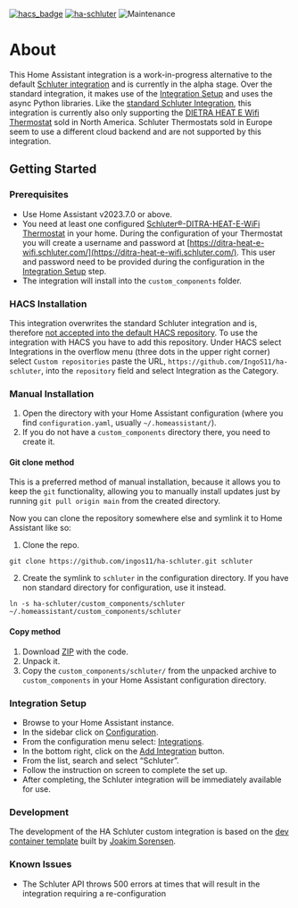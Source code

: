 [![hacs_badge](https://img.shields.io/badge/HACS-Custom-41BDF5.svg)](https://github.com/hacs/integration)
[![ha-schluter](https://img.shields.io/github/v/release/IngoS11/ha-schluter.svg?1)](https://github.com/IngoS11/ha-schluter) ![Maintenance](https://img.shields.io/maintenance/yes/2025.svg)

# About

This Home Assistant integration is a work-in-progress alternative to the default [Schluter integration](https://www.home-assistant.io/integrations/schluter/) and
is currently in the alpha stage. Over the standard integration, it makes use of the [Integration Setup](https://my.home-assistant.io/redirect/integrations) and uses the async Python libraries. Like the [standard Schluter Integration](https://www.home-assistant.io/integrations/schluter/), this integration is currently also only supporting the [DIETRA HEAT E Wifi Thermostat](https://www.schluter.com/schluter-us/en_US/Floor-Warming/Schluter%AE-DITRA-HEAT-E-WiFi/p/product?productCode=DHERT104/BW) sold in North America.
Schluter Thermostats sold in Europe seem to use a different cloud backend and are not supported by this integration.

## Getting Started

### Prerequisites

- Use Home Assistant v2023.7.0 or above.
- You need at least one configured [Schluter®-DITRA-HEAT-E-WiFi Thermostat](https://www.schluter.com/schluter-us/en_US/ditra-heat-wifi) in your home. During the configuration of your Thermostat you will create a username and password at [https://ditra-heat-e-wifi.schluter.com/](https://ditra-heat-e-wifi.schluter.com/). This user and password need to be provided during the configuration in the [Integration Setup](#integration-setup) step.
- The integration will install into the `custom_components` folder.

### HACS Installation

This integration overwrites the standard Schluter integration and is, therefore [not accepted into the default HACS repository](https://hacs.xyz/docs/publish/include). To use the integration with HACS you have to add this repository. Under HACS select Integrations in the overflow menu (three dots in the upper right corner) select `Custom repositories` paste the URL, `https://github.com/IngoS11/ha-schluter`, into the `repository` field and select Integration as the Category.

### Manual Installation

1. Open the directory with your Home Assistant configuration (where you find `configuration.yaml`,
   usually `~/.homeassistant/`).
2. If you do not have a `custom_components` directory there, you need to create it.

#### Git clone method

This is a preferred method of manual installation, because it allows you to keep the `git` functionality,
allowing you to manually install updates just by running `git pull origin main` from the created directory.

Now you can clone the repository somewhere else and symlink it to Home Assistant like so:

1. Clone the repo.

```shell
git clone https://github.com/ingos11/ha-schluter.git schluter
```

2. Create the symlink to `schluter` in the configuration directory.
   If you have non standard directory for configuration, use it instead.

```shell
ln -s ha-schluter/custom_components/schluter ~/.homeassistant/custom_components/schluter
```

#### Copy method

1. Download [ZIP](https://github.com/ingos11/ha-schluter/archive/main.zip) with the code.
2. Unpack it.
3. Copy the `custom_components/schluter/` from the unpacked archive to `custom_components`
   in your Home Assistant configuration directory.

### Integration Setup

- Browse to your Home Assistant instance.
- In the sidebar click on [Configuration](https://my.home-assistant.io/redirect/config).
- From the configuration menu select: [Integrations](https://my.home-assistant.io/redirect/integrations).
- In the bottom right, click on the [Add Integration](https://my.home-assistant.io/redirect/config_flow_start?domain=schluter) button.
- From the list, search and select “Schluter”.
- Follow the instruction on screen to complete the set up.
- After completing, the Schluter integration will be immediately available for use.

### Development

The development of the HA Schluter custom integration is based on the [dev container template](https://github.com/ludeeus/integration_blueprint)
built by [Joakim Sorensen](https://github.com/ludeeus).

### Known Issues
- The Schluter API throws 500 errors at times that will result in the integration requiring a re-configuration

